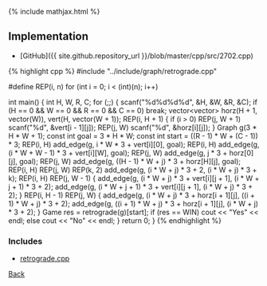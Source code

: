 {% include mathjax.html %}



## Implementation

- [GitHub]({{ site.github.repository_url }}/blob/master/cpp/src/2702.cpp)

{% highlight cpp %}
#include "../include/graph/retrograde.cpp"

#define REP(i, n) for (int i = 0; i < (int)(n); i++)

int main() {
  int H, W, R, C;
  for (;;) {
    scanf("%d%d%d%d", &H, &W, &R, &C);
    if (H == 0 && W == 0 && R == 0 && C == 0) break;
    vector<vector<int>> horz(H + 1, vector<int>(W)),
      vert(H, vector<int>(W + 1));
    REP(i, H + 1) {
      if (i > 0) REP(j, W + 1) scanf("%d", &vert[i - 1][j]);
      REP(j, W) scanf("%d", &horz[i][j]);
    }
    Graph g(3 * H * W + 1);
    const int goal = 3 * H * W;
    const int start = ((R - 1) * W + (C - 1)) * 3;
    REP(i, H) add_edge(g, i * W * 3 + vert[i][0], goal);
    REP(i, H) add_edge(g, (i * W + W - 1) * 3 + vert[i][W], goal);
    REP(j, W) add_edge(g, j * 3 + horz[0][j], goal);
    REP(j, W) add_edge(g, ((H - 1) * W + j) * 3 + horz[H][j], goal);
    REP(i, H)
    REP(j, W) REP(k, 2) add_edge(g, (i * W + j) * 3 + 2, (i * W + j) * 3 + k);
    REP(i, H) REP(j, W - 1) {
      add_edge(g, (i * W + j) * 3 + vert[i][j + 1], (i * W + j + 1) * 3 + 2);
      add_edge(g, (i * W + j + 1) * 3 + vert[i][j + 1], (i * W + j) * 3 + 2);
    }
    REP(i, H - 1) REP(j, W) {
      add_edge(g, (i * W + j) * 3 + horz[i + 1][j], ((i + 1) * W + j) * 3 + 2);
      add_edge(g, ((i + 1) * W + j) * 3 + horz[i + 1][j], (i * W + j) * 3 + 2);
    }
    Game res = retrograde(g)[start];
    if (res == WIN)
      cout << "Yes" << endl;
    else
      cout << "No" << endl;
  }
  return 0;
}
{% endhighlight %}

### Includes

- [retrograde.cpp](../include/graph/retrograde)

[Back](..)

